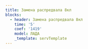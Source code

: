 ```yaml
---
title: Замена распредвала 8кл
blocks:
  - header: Замена распредвала 8кл
    time: '5'
    coef: '1419'
    model: ЛАДА
    _template: servTemplate
---
```

        
